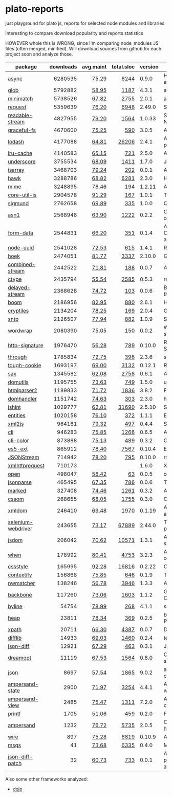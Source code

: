 

# plato-reports

just playground for plato js, reports for selected node modules and libraries

interesting to compare download popularity and reports statistics

HOWEVER whole this is WRONG, since I'm comparing node_modules JS files (often merged, minified).
Will download sources from github for each project soon and analyze those.


|package|downloads|avg.maint|total.sloc|version|description|
|-------|--------:|--------:|---------:|-------|-----------|
| [async](https://www.npmjs.org/package/async)| 6280535 | [75.29](http://ainthek.github.io/plato-reports/reports/async/index.html)| [6244](http://ainthek.github.io/plato-reports/reports/async/index.html)| 0.9.0|Higher-order functions and common patterns for asynchronous code  |
| [glob](https://www.npmjs.org/package/glob)| 5792882 | [58.95](http://ainthek.github.io/plato-reports/reports/glob/index.html)| [1187](http://ainthek.github.io/plato-reports/reports/glob/index.html)| 4.3.1|a little globber  |
| [minimatch](https://www.npmjs.org/package/minimatch)| 5738526 | [67.82](http://ainthek.github.io/plato-reports/reports/minimatch/index.html)| [2755](http://ainthek.github.io/plato-reports/reports/minimatch/index.html)| 2.0.1|a glob matcher in javascript  |
| [request](https://www.npmjs.org/package/request)| 5359639 | [76.20](http://ainthek.github.io/plato-reports/reports/request/index.html)| [6948](http://ainthek.github.io/plato-reports/reports/request/index.html)| 2.49.0|Simplified HTTP request client.  |
| [readable-stream](https://www.npmjs.org/package/readable-stream)| 4827955 | [79.20](http://ainthek.github.io/plato-reports/reports/readable-stream/index.html)| [1564](http://ainthek.github.io/plato-reports/reports/readable-stream/index.html)| 1.0.33|Streams2, a user-land copy of the stream library from Node.js v0.10.x  |
| [graceful-fs](https://www.npmjs.org/package/graceful-fs)| 4670600 | [75.25](http://ainthek.github.io/plato-reports/reports/graceful-fs/index.html)| [590](http://ainthek.github.io/plato-reports/reports/graceful-fs/index.html)| 3.0.5|A drop-in replacement for fs, making various improvements.  |
| [lodash](https://www.npmjs.org/package/lodash)| 4177088 | [64.81](http://ainthek.github.io/plato-reports/reports/lodash/index.html)| [26206](http://ainthek.github.io/plato-reports/reports/lodash/index.html)| 2.4.1|A utility library delivering consistency, customization, performance, & extras.  |
| [lru-cache](https://www.npmjs.org/package/lru-cache)| 4140583 | [65.15](http://ainthek.github.io/plato-reports/reports/lru-cache/index.html)| [721](http://ainthek.github.io/plato-reports/reports/lru-cache/index.html)| 2.5.0|A cache object that deletes the least-recently-used items.  |
| [underscore](https://www.npmjs.org/package/underscore)| 3755534 | [68.09](http://ainthek.github.io/plato-reports/reports/underscore/index.html)| [1411](http://ainthek.github.io/plato-reports/reports/underscore/index.html)| 1.7.0|JavaScript's functional programming helper library.  |
| [isarray](https://www.npmjs.org/package/isarray)| 3468703 | [79.24](http://ainthek.github.io/plato-reports/reports/isarray/index.html)| [202](http://ainthek.github.io/plato-reports/reports/isarray/index.html)| 0.0.1|Array#isArray for older browsers  |
| [hawk](https://www.npmjs.org/package/hawk)| 3288786 | [68.82](http://ainthek.github.io/plato-reports/reports/hawk/index.html)| [6281](http://ainthek.github.io/plato-reports/reports/hawk/index.html)| 2.3.0|HTTP Hawk Authentication Scheme  |
| [mime](https://www.npmjs.org/package/mime)| 3248895 | [78.46](http://ainthek.github.io/plato-reports/reports/mime/index.html)| [194](http://ainthek.github.io/plato-reports/reports/mime/index.html)| 1.2.11|A comprehensive library for mime-type mapping  |
| [core-util-is](https://www.npmjs.org/package/core-util-is)| 2904578 | [91.29](http://ainthek.github.io/plato-reports/reports/core-util-is/index.html)| [167](http://ainthek.github.io/plato-reports/reports/core-util-is/index.html)| 1.0.1|The `util.is\*` functions introduced in Node v0.12.  |
| [sigmund](https://www.npmjs.org/package/sigmund)| 2762658 | [69.89](http://ainthek.github.io/plato-reports/reports/sigmund/index.html)| [335](http://ainthek.github.io/plato-reports/reports/sigmund/index.html)| 1.0.0|Quick and dirty signatures for Objects.  |
| [asn1](https://www.npmjs.org/package/asn1)| 2568948 | [63.90](http://ainthek.github.io/plato-reports/reports/asn1/index.html)| [1222](http://ainthek.github.io/plato-reports/reports/asn1/index.html)| 0.2.2|Contains parsers and serializers for ASN.1 (currently BER only)  |
| [form-data](https://www.npmjs.org/package/form-data)| 2544831 | [66.20](http://ainthek.github.io/plato-reports/reports/form-data/index.html)| [351](http://ainthek.github.io/plato-reports/reports/form-data/index.html)| 0.1.4|A module to create readable "multipart/form-data" streams.  Can be used to submit forms and file uploads to other web applications.  |
| [node-uuid](https://www.npmjs.org/package/node-uuid)| 2541028 | [72.53](http://ainthek.github.io/plato-reports/reports/node-uuid/index.html)| [615](http://ainthek.github.io/plato-reports/reports/node-uuid/index.html)| 1.4.1|Rigorous implementation of RFC4122 (v1 and v4) UUIDs.  |
| [hoek](https://www.npmjs.org/package/hoek)| 2474051 | [81.77](http://ainthek.github.io/plato-reports/reports/hoek/index.html)| [3337](http://ainthek.github.io/plato-reports/reports/hoek/index.html)| 2.10.0|General purpose node utilities  |
| [combined-stream](https://www.npmjs.org/package/combined-stream)| 2442522 | [71.81](http://ainthek.github.io/plato-reports/reports/combined-stream/index.html)| [188](http://ainthek.github.io/plato-reports/reports/combined-stream/index.html)| 0.0.7|A stream that emits multiple other streams one after another.  |
| [ctype](https://www.npmjs.org/package/ctype)| 2435794 | [55.54](http://ainthek.github.io/plato-reports/reports/ctype/index.html)| [2585](http://ainthek.github.io/plato-reports/reports/ctype/index.html)| 0.5.3|read and write binary structures and data types  |
| [delayed-stream](https://www.npmjs.org/package/delayed-stream)| 2368628 | [74.72](http://ainthek.github.io/plato-reports/reports/delayed-stream/index.html)| [103](http://ainthek.github.io/plato-reports/reports/delayed-stream/index.html)| 0.0.6|Buffers events from a stream until you are ready to handle them.  |
| [boom](https://www.npmjs.org/package/boom)| 2186956 | [82.95](http://ainthek.github.io/plato-reports/reports/boom/index.html)| [880](http://ainthek.github.io/plato-reports/reports/boom/index.html)| 2.6.1|HTTP-friendly error objects  |
| [cryptiles](https://www.npmjs.org/package/cryptiles)| 2134204 | [78.25](http://ainthek.github.io/plato-reports/reports/cryptiles/index.html)| [169](http://ainthek.github.io/plato-reports/reports/cryptiles/index.html)| 2.0.4|General purpose crypto utilities  |
| [sntp](https://www.npmjs.org/package/sntp)| 2126507 | [77.94](http://ainthek.github.io/plato-reports/reports/sntp/index.html)| [882](http://ainthek.github.io/plato-reports/reports/sntp/index.html)| 1.0.9|SNTP Client  |
| [wordwrap](https://www.npmjs.org/package/wordwrap)| 2060390 | [75.05](http://ainthek.github.io/plato-reports/reports/wordwrap/index.html)| [150](http://ainthek.github.io/plato-reports/reports/wordwrap/index.html)| 0.0.2|Wrap those words. Show them at what columns to start and stop.  |
| [http-signature](https://www.npmjs.org/package/http-signature)| 1976470 | [56.28](http://ainthek.github.io/plato-reports/reports/http-signature/index.html)| [789](http://ainthek.github.io/plato-reports/reports/http-signature/index.html)| 0.10.0|Reference implementation of Joyent's HTTP Signature Scheme  |
| [through](https://www.npmjs.org/package/through)| 1785834 | [72.75](http://ainthek.github.io/plato-reports/reports/through/index.html)| [396](http://ainthek.github.io/plato-reports/reports/through/index.html)| 2.3.6|simplified stream construction  |
| [tough-cookie](https://www.npmjs.org/package/tough-cookie)| 1693197 | [69.00](http://ainthek.github.io/plato-reports/reports/tough-cookie/index.html)| [3132](http://ainthek.github.io/plato-reports/reports/tough-cookie/index.html)| 0.12.1|RFC6265 Cookies and Cookie Jar for node.js  |
| [sax](https://www.npmjs.org/package/sax)| 1345582 | [62.08](http://ainthek.github.io/plato-reports/reports/sax/index.html)| [2758](http://ainthek.github.io/plato-reports/reports/sax/index.html)| 0.6.1|An evented streaming XML parser in JavaScript  |
| [domutils](https://www.npmjs.org/package/domutils)| 1195755 | [73.63](http://ainthek.github.io/plato-reports/reports/domutils/index.html)| [749](http://ainthek.github.io/plato-reports/reports/domutils/index.html)| 1.5.0|utilities for working with htmlparser2's dom  |
| [htmlparser2](https://www.npmjs.org/package/htmlparser2)| 1189833 | [71.72](http://ainthek.github.io/plato-reports/reports/htmlparser2/index.html)| [1836](http://ainthek.github.io/plato-reports/reports/htmlparser2/index.html)| 3.8.2|Fast & forgiving HTML/XML/RSS parser  |
| [domhandler](https://www.npmjs.org/package/domhandler)| 1151742 | [74.63](http://ainthek.github.io/plato-reports/reports/domhandler/index.html)| [303](http://ainthek.github.io/plato-reports/reports/domhandler/index.html)| 2.3.0|handler for htmlparser2 that turns pages into a dom  |
| [jshint](https://www.npmjs.org/package/jshint)| 1029777 | [62.81](http://ainthek.github.io/plato-reports/reports/jshint/index.html)| [31690](http://ainthek.github.io/plato-reports/reports/jshint/index.html)| 2.5.10|Static analysis tool for JavaScript  |
| [entities](https://www.npmjs.org/package/entities)| 1020158 | [76.10](http://ainthek.github.io/plato-reports/reports/entities/index.html)| [372](http://ainthek.github.io/plato-reports/reports/entities/index.html)| 1.1.1|Encode & decode XML/HTML entities with ease  |
| [xml2js](https://www.npmjs.org/package/xml2js)| 964161 | [79.32](http://ainthek.github.io/plato-reports/reports/xml2js/index.html)| [497](http://ainthek.github.io/plato-reports/reports/xml2js/index.html)| 0.4.4|Simple XML to JavaScript object converter.  |
| [cli](https://www.npmjs.org/package/cli)| 946283 | [75.85](http://ainthek.github.io/plato-reports/reports/cli/index.html)| [1266](http://ainthek.github.io/plato-reports/reports/cli/index.html)| 0.6.5|A tool for rapidly building command line apps  |
| [cli-color](https://www.npmjs.org/package/cli-color)| 873888 | [75.13](http://ainthek.github.io/plato-reports/reports/cli-color/index.html)| [489](http://ainthek.github.io/plato-reports/reports/cli-color/index.html)| 0.3.2|Colors, formatting and other tools for the console  |
| [es5-ext](https://www.npmjs.org/package/es5-ext)| 865912 | [78.40](http://ainthek.github.io/plato-reports/reports/es5-ext/index.html)| [7567](http://ainthek.github.io/plato-reports/reports/es5-ext/index.html)| 0.10.4|ECMAScript 5 extensions and ES6 shims  |
| [JSONStream](https://www.npmjs.org/package/JSONStream)| 714942 | [78.20](http://ainthek.github.io/plato-reports/reports/JSONStream/index.html)| [795](http://ainthek.github.io/plato-reports/reports/JSONStream/index.html)| 0.10.0|rawStream.pipe(JSONStream.parse()).pipe(streamOfObjects)  |
| [xmlhttprequest](https://www.npmjs.org/package/xmlhttprequest)| 710173 | [](http://ainthek.github.io/plato-reports/reports/xmlhttprequest/index.html)| [](http://ainthek.github.io/plato-reports/reports/xmlhttprequest/index.html)| 1.6.0|XMLHttpRequest for Node  |
| [open](https://www.npmjs.org/package/open)| 498047 | [58.42](http://ainthek.github.io/plato-reports/reports/open/index.html)| [63](http://ainthek.github.io/plato-reports/reports/open/index.html)| 0.0.5|open a file or url in the user's preferred application  |
| [jsonparse](https://www.npmjs.org/package/jsonparse)| 465495 | [67.35](http://ainthek.github.io/plato-reports/reports/jsonparse/index.html)| [786](http://ainthek.github.io/plato-reports/reports/jsonparse/index.html)| 0.0.6|This is a pure-js JSON streaming parser for node.js  |
| [marked](https://www.npmjs.org/package/marked)| 327408 | [74.46](http://ainthek.github.io/plato-reports/reports/marked/index.html)| [1261](http://ainthek.github.io/plato-reports/reports/marked/index.html)| 0.3.2|A markdown parser built for speed  |
| [cssom](https://www.npmjs.org/package/cssom)| 268655 | [68.05](http://ainthek.github.io/plato-reports/reports/cssom/index.html)| [1755](http://ainthek.github.io/plato-reports/reports/cssom/index.html)| 0.3.0|CSS Object Model implementation and CSS parser  |
| [xmldom](https://www.npmjs.org/package/xmldom)| 246410 | [69.48](http://ainthek.github.io/plato-reports/reports/xmldom/index.html)| [1970](http://ainthek.github.io/plato-reports/reports/xmldom/index.html)| 0.1.19|A W3C Standard XML DOM(Level2 CORE) implementation and parser(DOMParser/XMLSerializer).  |
| [selenium-webdriver](https://www.npmjs.org/package/selenium-webdriver)| 243655 | [73.17](http://ainthek.github.io/plato-reports/reports/selenium-webdriver/index.html)| [67889](http://ainthek.github.io/plato-reports/reports/selenium-webdriver/index.html)| 2.44.0|The official WebDriver JavaScript bindings from the Selenium project  |
| [jsdom](https://www.npmjs.org/package/jsdom)| 206042 | [70.62](http://ainthek.github.io/plato-reports/reports/jsdom/index.html)| [10571](http://ainthek.github.io/plato-reports/reports/jsdom/index.html)| 1.3.1|A JavaScript implementation of the DOM and HTML standards  |
| [when](https://www.npmjs.org/package/when)| 178992 | [80.41](http://ainthek.github.io/plato-reports/reports/when/index.html)| [4753](http://ainthek.github.io/plato-reports/reports/when/index.html)| 3.2.3|A lightweight Promises/A+ and when() implementation, plus other async goodies.  |
| [cssstyle](https://www.npmjs.org/package/cssstyle)| 165995 | [92.28](http://ainthek.github.io/plato-reports/reports/cssstyle/index.html)| [16816](http://ainthek.github.io/plato-reports/reports/cssstyle/index.html)| 0.2.22|CSSStyleDeclaration Object Model implementation  |
| [contextify](https://www.npmjs.org/package/contextify)| 156868 | [75.85](http://ainthek.github.io/plato-reports/reports/contextify/index.html)| [646](http://ainthek.github.io/plato-reports/reports/contextify/index.html)| 0.1.9|Turn an object into a persistent execution context.  |
| [nwmatcher](https://www.npmjs.org/package/nwmatcher)| 138246 | [56.78](http://ainthek.github.io/plato-reports/reports/nwmatcher/index.html)| [3946](http://ainthek.github.io/plato-reports/reports/nwmatcher/index.html)| 1.3.3|A CSS3-compliant JavaScript selector engine.  |
| [backbone](https://www.npmjs.org/package/backbone)| 117260 | [73.06](http://ainthek.github.io/plato-reports/reports/backbone/index.html)| [1603](http://ainthek.github.io/plato-reports/reports/backbone/index.html)| 1.1.2|Give your JS App some Backbone with Models, Views, Collections, and Events.  |
| [byline](https://www.npmjs.org/package/byline)| 54754 | [78.99](http://ainthek.github.io/plato-reports/reports/byline/index.html)| [268](http://ainthek.github.io/plato-reports/reports/byline/index.html)| 4.1.1|super-simple line-by-line Stream reader  |
| [heap](https://www.npmjs.org/package/heap)| 23811 | [78.34](http://ainthek.github.io/plato-reports/reports/heap/index.html)| [369](http://ainthek.github.io/plato-reports/reports/heap/index.html)| 0.2.5|binary heap (priority queue) algorithms (ported from Python's heapq module)  |
| [xpath](https://www.npmjs.org/package/xpath)| 20711 | [66.30](http://ainthek.github.io/plato-reports/reports/xpath/index.html)| [4387](http://ainthek.github.io/plato-reports/reports/xpath/index.html)| 0.0.7|DOM 3 Xpath implemention and helper for node.js.  |
| [difflib](https://www.npmjs.org/package/difflib)| 14933 | [69.03](http://ainthek.github.io/plato-reports/reports/difflib/index.html)| [1460](http://ainthek.github.io/plato-reports/reports/difflib/index.html)| 0.2.4|text diff library ported from Python's difflib module  |
| [json-diff](https://www.npmjs.org/package/json-diff)| 12921 | [67.29](http://ainthek.github.io/plato-reports/reports/json-diff/index.html)| [463](http://ainthek.github.io/plato-reports/reports/json-diff/index.html)| 0.3.1|JSON diff  |
| [dreamopt](https://www.npmjs.org/package/dreamopt)| 11119 | [67.53](http://ainthek.github.io/plato-reports/reports/dreamopt/index.html)| [1564](http://ainthek.github.io/plato-reports/reports/dreamopt/index.html)| 0.8.0|Command-line parser with readable syntax from your sweetest dreams  |
| [json](https://www.npmjs.org/package/json)| 8697 | [57.54](http://ainthek.github.io/plato-reports/reports/json/index.html)| [1865](http://ainthek.github.io/plato-reports/reports/json/index.html)| 9.0.2|a 'json' command for massaging and processing JSON on the command line  |
| [ampersand-state](https://www.npmjs.org/package/ampersand-state)| 2900 | [71.97](http://ainthek.github.io/plato-reports/reports/ampersand-state/index.html)| [3254](http://ainthek.github.io/plato-reports/reports/ampersand-state/index.html)| 4.4.1|An observable, extensible state object with derived watchable properties.  |
| [ampersand-view](https://www.npmjs.org/package/ampersand-view)| 2485 | [75.47](http://ainthek.github.io/plato-reports/reports/ampersand-view/index.html)| [1311](http://ainthek.github.io/plato-reports/reports/ampersand-view/index.html)| 7.2.0|A smart base view for Backbone apps, to make it easy to bind collections and properties to the DOM.  |
| [printf](https://www.npmjs.org/package/printf)| 1705 | [51.06](http://ainthek.github.io/plato-reports/reports/printf/index.html)| [459](http://ainthek.github.io/plato-reports/reports/printf/index.html)| 0.2.0|Full implementation of the `printf` family in pure JS.  |
| [ampersand](https://www.npmjs.org/package/ampersand)| 1232 | [76.72](http://ainthek.github.io/plato-reports/reports/ampersand/index.html)| [5735](http://ainthek.github.io/plato-reports/reports/ampersand/index.html)| 2.0.5|CLI tool for generating single page apps a. la. http://humanjavascript.com  |
| [wire](https://www.npmjs.org/package/wire)| 897 | [75.28](http://ainthek.github.io/plato-reports/reports/wire/index.html)| [6819](http://ainthek.github.io/plato-reports/reports/wire/index.html)| 0.10.9|A light, fast, flexible Javascript IOC container.  |
| [msgs](https://www.npmjs.org/package/msgs)| 41 | [73.68](http://ainthek.github.io/plato-reports/reports/msgs/index.html)| [6335](http://ainthek.github.io/plato-reports/reports/msgs/index.html)| 0.4.0|Message oriented programming for JavaScript  |
| [json-diff-patch](https://www.npmjs.org/package/json-diff-patch)| 32 | [60.73](http://ainthek.github.io/plato-reports/reports/json-diff-patch/index.html)| [733](http://ainthek.github.io/plato-reports/reports/json-diff-patch/index.html)| 0.0.1|A JavaScript implementation of the JSON Media Type for partial modifications: http://tools.ietf.org/html/draft-ietf-appsawg-json-patch-06  |


Also some other frameworks analyzed:

- [dojo](http://ainthek.github.io/plato-reports/reports/dojo/index.html)


